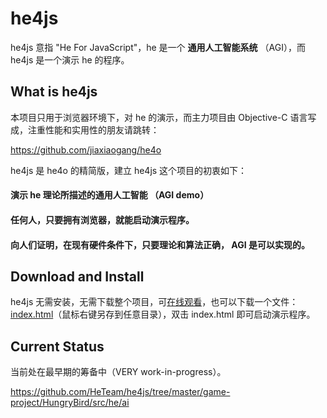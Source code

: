 # he4js

he4js 意指 "He For JavaScript"，he 是一个 **通用人工智能系统** （AGI），而 he4js 是一个演示 he 的程序。


## What is he4js 

本项目只用于浏览器环境下，对 he 的演示，而主力项目由 Objective-C 语言写成，注重性能和实用性的朋友请跳转：

<https://github.com/jiaxiaogang/he4o>

he4js 是 he4o 的精简版，建立 he4js 这个项目的初衷如下：

#### 演示 he 理论所描述的通用人工智能 （AGI demo）

#### 任何人，只要拥有浏览器，就能启动演示程序。

#### 向人们证明，在现有硬件条件下，只要理论和算法正确， AGI 是可以实现的。

## Download and Install

he4js 无需安装，无需下载整个项目，可[在线观看](http://poerlang.com/bird/)，也可以下载一个文件：[index.html](https://github.com/HeTeam/he4js/raw/master/index.html)（鼠标右键另存到任意目录），双击 index.html 即可启动演示程序。


## Current Status

当前处在最早期的筹备中（VERY work-in-progress）。

<https://github.com/HeTeam/he4js/tree/master/game-project/HungryBird/src/he/ai>
